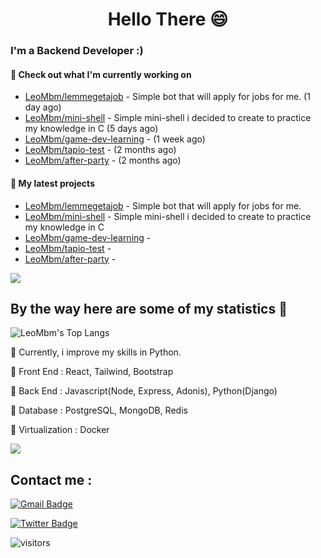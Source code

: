 <h1 align="center">Hello There 😄 </h1>

### I'm a Backend Developer :)

#### 👷 Check out what I'm currently working on

- [LeoMbm/lemmegetajob](https://github.com/LeoMbm/lemmegetajob) - Simple bot that will apply for jobs for me. (1 day ago)
- [LeoMbm/mini-shell](https://github.com/LeoMbm/mini-shell) - Simple mini-shell i decided to create to practice my knowledge in C (5 days ago)
- [LeoMbm/game-dev-learning](https://github.com/LeoMbm/game-dev-learning) -  (1 week ago)
- [LeoMbm/tapio-test](https://github.com/LeoMbm/tapio-test) -  (2 months ago)
- [LeoMbm/after-party](https://github.com/LeoMbm/after-party) -  (2 months ago)

#### 🌱 My latest projects

- [LeoMbm/lemmegetajob](https://github.com/LeoMbm/lemmegetajob) - Simple bot that will apply for jobs for me.
- [LeoMbm/mini-shell](https://github.com/LeoMbm/mini-shell) - Simple mini-shell i decided to create to practice my knowledge in C
- [LeoMbm/game-dev-learning](https://github.com/LeoMbm/game-dev-learning) - 
- [LeoMbm/tapio-test](https://github.com/LeoMbm/tapio-test) - 
- [LeoMbm/after-party](https://github.com/LeoMbm/after-party) - 



<a href="https://www.youtube.com/watch?v=nC9dQOnUyao"><img src="https://indianmemetemplates.com/wp-content/uploads/Computer-Guy.jpg"></a>


## By the way here are some of my statistics 🚀
![LeoMbm's Top Langs](https://github-readme-stats.vercel.app/api/top-langs/?username=LeoMbm&theme=tokyonight&layout=compact)

🌱 Currently, i improve my skills in Python.

🧱 Front End : React, Tailwind, Bootstrap

🧱 Back End : Javascript(Node, Express, Adonis), Python(Django)

🧱 Database : PostgreSQL, MongoDB, Redis

🧱 Virtualization : Docker


<a href="https://www.youtube.com/watch?v=dQw4w9WgXcQ"><img src="https://user-images.githubusercontent.com/73097560/115834477-dbab4500-a447-11eb-908a-139a6edaec5c.gif"></a>

## Contact me : 
[![Gmail Badge](https://img.shields.io/badge/-leonidas.j.mbm@gmail.com-blue?style=flat-roundedrectangle&logo=Gmail&logoColor=white&link=mailto:leonidas.j.mbm@gmail.com)](leonidas.j.mbm@gmail.com)

[![Twitter Badge](https://img.shields.io/badge/-@TechLeo777-1ca0f1?style=flat-square&labelColor=1ca0f1&logo=twitter&logoColor=white&link=https://twitter.com/TechLeo777)](https://twitter.com/TechLeo777) 


![visitors](https://komarev.com/ghpvc/?username=LeoMbm&color=yellow)


